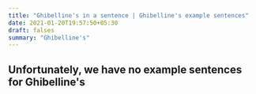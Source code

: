 ```yaml
---
title: "Ghibelline's in a sentence | Ghibelline's example sentences"
date: 2021-01-20T19:57:50+05:30
draft: falses
summary: "Ghibelline's"
---
```

## Unfortunately, we have no example sentences for Ghibelline's                 

